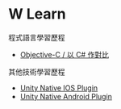 # W Learn
程式語言學習歷程
- [Objective-C / 以 C# 作對比](objective-c-csharp.md)

其他技術學習歷程
- [Unity Native IOS Plugin](Unity-native-ios-plugin.md)
- [Unity Native Android Plugin](Unity-native-android-plugin.md)
